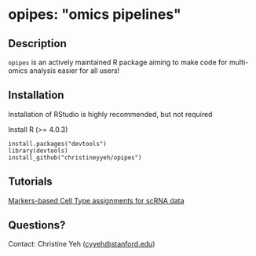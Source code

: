 # opipes: "omics pipelines"

## Description
`opipes` is an actively maintained R package aiming to make code for multi-omics analysis easier for all users! 

## Installation

Installation of RStudio is highly recommended, but not required

Install R (>= 4.0.3) 

```
install.packages("devtools")
library(devtools)
install_github("christineyyeh/opipes")
```

## Tutorials 
[Markers-based Cell Type assignments for scRNA data](https://htmlpreview.github.io/?https://github.com/christineyyeh/opipes/blob/gh-pages/vignettes/cell_type_assignments.html)

## Questions? 
Contact: Christine Yeh (cyyeh@stanford.edu)

